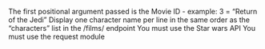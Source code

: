 The first positional argument passed is the
Movie ID - example: 3 = “Return of the Jedi”
Display one character name per line in the same
order as the “characters” list in the /films/ endpoint
You must use the Star wars API
You must use the request module
